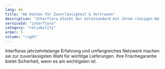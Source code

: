 ```yaml
---
lang: de
title: "Am besten für Zuverlässigkeit & Vertrauen"
description: "Interflora bleibt der Goldstandard mit ihrem riesigen Netzwerk von über 40.000 Floristen und 7-Tage-Frischegarantie. Wenn Sie absolute Zuverlässigkeit benötigen, sind sie die sicherste Wahl für jeden Anlass."
serviceId: "interflora"
category: "reliability"
order: 5
column: "right"
---
```


Interfloras jahrzehntelange Erfahrung und umfangreiches Netzwerk machen sie zur zuverlässigsten Wahl für wichtige Lieferungen. Ihre Frischegarantie bietet Sicherheit, wenn es am wichtigsten ist.
